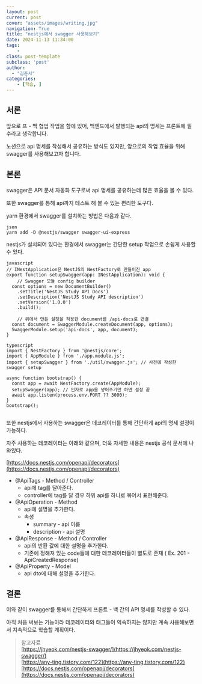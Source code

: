 ```yaml
---
layout: post
current: post
cover: "assets/images/writing.jpg"
navigation: True
title: "nestjs에서 swagger 사용해보기"
date: 2024-11-13 11:34:00
tags:
    - 
class: post-template
subclass: 'post'
author: 
  - "김준서"
categories:
    - [학습, ]
---
```


## 서론


앞으로 프 - 백 협업 작업을 함에 있어, 백엔드에서 발행되는 api의 명세는 프론트에 필수라고 생각합니다.


노션으로 api 명세를 작성해서 공유하는 방식도 있지만, 앞으로의 작업 효율을 위해 swagger를 사용해보고자 합니다.


## 본론


swagger은 API 문서 자동화 도구로써 api 명세를 공유하는데 많은 효율을 볼 수 있다.


또한 swagger를 통해 api까지 테스트 해 볼 수 있는 편리한 도구다.


yarn 환경에서 swagger를 설치하는 방법은 다음과 같다.



```
json
yarn add -D @nestjs/swagger swagger-ui-express

```



nestjs가 설치되어 있다는 환경에서 swagger는 간단한 setup 작업으로 손쉽게 사용할 수 있다.



```
javascript
// INestApplication은 NestJS의 NestFactory로 만들어진 app
export function setupSwagger(app: INestApplication): void {
	// Swagger 모듈 config builder
  const options = new DocumentBuilder()
    .setTitle('NestJS Study API Docs')
    .setDescription('NestJS Study API description')
    .setVersion('1.0.0')
    .build();

	// 위에서 만든 설정을 적용한 document를 /api-docs로 연결
  const document = SwaggerModule.createDocument(app, options);
  SwaggerModule.setup('api-docs', app, document);
}

```




```
typescript
import { NestFactory } from '@nestjs/core';
import { AppModule } from './app.module.js';
import { setupSwagger } from './util/swagger.js'; // 사전에 작성한 swagger setup

async function bootstrap() {
  const app = await NestFactory.create(AppModule);
  setupSwagger(app); // 인자로 app을 넣어주기만 하면 설정 끝
  await app.listen(process.env.PORT ?? 3000);
}
bootstrap();


```



또한 nestjs에서 사용하는 swagger은 데코레이터를 통해 간단하게 api의 명세 설정이 가능하다.


자주 사용하는 데코레이터는 아래와 같으며, 더욱 자세한 내용은 nestjs 공식 문서에 나와있다.


[https://docs.nestjs.com/openapi/decorators](https://docs.nestjs.com/openapi/decorators)

- @ApiTags - Method / Controller
	- api에 tag를 달아준다.
	- controller에 tag를 달 경우 하위 api를 하나로 묶어서 표현해준다.
- @ApiOperation - Method
	- api에 설명을 추가한다.
	- 속성
		- summary - api 이름
		- description - api 설명
- @ApiResponse - Method / Controller
	- api의 반환 값에 대한 설명을 추가한다.
	- 기존에 정해져 있는 code들에 대한 데코레이터들이 별도로 존재 ( Ex. 201 - ApiCreatedResponse)
- @ApiProperty - Model
	- api dto에 대해 설명을 추가한다.

## 결론


이와 같이 swagger를 통해서 간단하게 프론트 - 백 간의 API 명세를 작성할 수 있다.


아직 처음 써보는 기능이라 데코레이터와 태그들이 익숙하지는 않지만 계속 사용해보면서 지속적으로 학습할 계획이다.


> 참고자료  
> [https://jhyeok.com/nestjs-swagger/](https://jhyeok.com/nestjs-swagger/)  
> [https://any-ting.tistory.com/122](https://any-ting.tistory.com/122)  
> [https://docs.nestjs.com/openapi/decorators](https://docs.nestjs.com/openapi/decorators)

